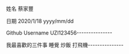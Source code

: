 姓名
蔡家豐

日期
2020/1/18
yyyy/mm/dd

Github Username
UZI123456---------------


我最喜歡的三件事
睡覺 炒飯 打飛機---------------